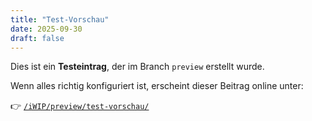 ```yaml
---
title: "Test-Vorschau"
date: 2025-09-30
draft: false
---
```


Dies ist ein **Testeintrag**, der im Branch `preview` erstellt wurde.

Wenn alles richtig konfiguriert ist, erscheint dieser Beitrag online unter:

👉 [`/iWIP/preview/test-vorschau/`](https://matthiassoell.github.io/iWIP/preview/test-vorschau/)
